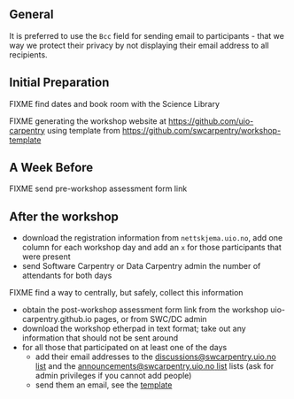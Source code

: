 ## General

It is preferred to use the `Bcc` field for sending email to participants - that we way we protect their privacy by not displaying their email address to all recipients.

## Initial Preparation

FIXME find dates and book room with the Science Library

FIXME generating the workshop website at https://github.com/uio-carpentry using template from https://github.com/swcarpentry/workshop-template


## A Week Before

FIXME send pre-workshop assessment form link

## After the workshop

* download the registration information from `nettskjema.uio.no`, add one column for each workshop day and add an `x` for those participants that were present
* send Software Carpentry or Data Carpentry admin the number of attendants for both days

FIXME find a way to centrally, but safely, collect this information

* obtain the post-workshop assessment form link from the workshop uio-carpentry.github.io pages, or from SWC/DC admin
* download the workshop etherpad in text format; take out any information that should not be sent around
* for all those that participated on at least one of the days
  * add their email addresses to the [discussions@swcarpentry.uio.no list](https://sympa.uio.no/swcarpentry.uio.no/review/discussions) and the [announcements@swcarpentry.uio.no list](https://sympa.uio.no/swcarpentry.uio.no/review/announcements) lists (ask for admin privileges if you cannot add people)
  * send them an email, see the [template](post_workshop_email_template.md)
